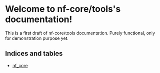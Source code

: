 # Welcome to nf-core/tools's documentation!

This is a first draft of nf-core/tools documentation. Purely functional, only for demonstration purpose yet.

## Indices and tables

* [nf_core](nf_core.html)